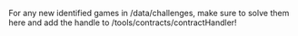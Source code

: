 For any new identified games in /data/challenges, make sure to solve them here and add the handle to /tools/contracts/contractHandler!